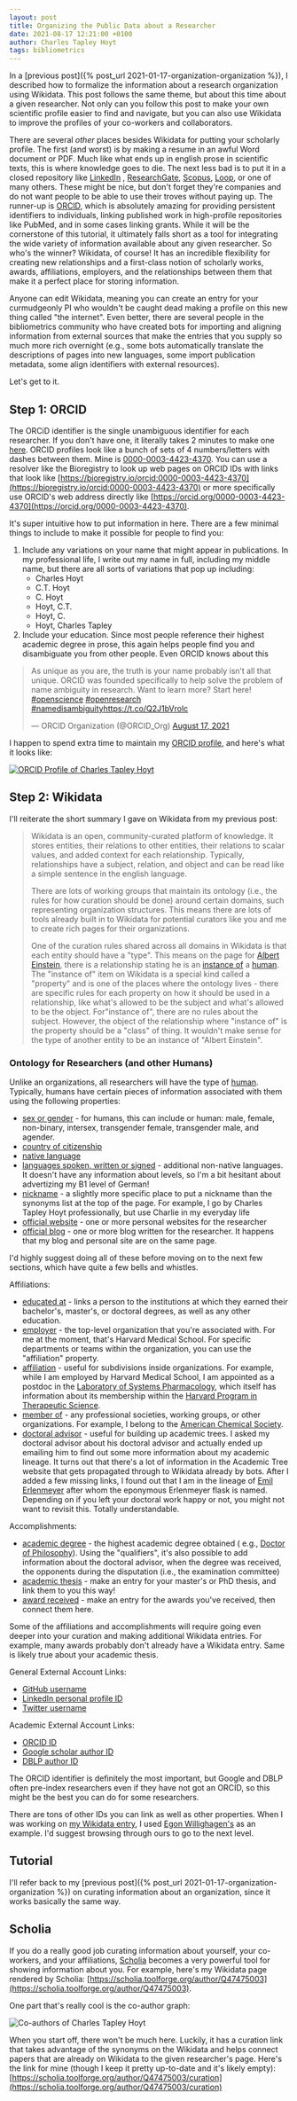 ```yaml
---
layout: post
title: Organizing the Public Data about a Researcher
date: 2021-08-17 12:21:00 +0100
author: Charles Tapley Hoyt
tags: bibliometrics
---
```

In a [previous post]({% post_url 2021-01-17-organization-organization %}), I described how to formalize the information
about a research organization using Wikidata. This post follows the same theme, but about this time about a given
researcher. Not only can you follow this post to make your own scientific profile easier to find and navigate, but you
can also use Wikidata to improve the profiles of your co-workers and collaborators.

There are several _other_ places besides Wikidata for putting your scholarly profile. The first (and worst) is by making
a resume in an awful Word document or PDF. Much like what ends up in english prose in scientific texts, this is where
knowledge goes to die. The next less bad is to put it in a closed repository like [LinkedIn](https://www.linkedin.com)
, [ResearchGate](https://www.researchgate.net), [Scopus](https://www.scopus.com), [Loop](https://loop.frontiersin.org/),
or one of many others. These might be nice, but don't forget they're companies and do not want people to be able to use
their troves without paying up. The runner-up is [ORCID](https://orcid.org), which is absolutely amazing for providing
persistent identifiers to individuals, linking published work in high-profile repositories like PubMed, and in some
cases linking grants. While it will be the cornerstone of this tutorial, it ultimately falls short as a tool for
integrating the wide variety of information available about any given researcher. So who's the winner? Wikidata, of
course! It has an incredible flexibility for creating new relationships and a first-class notion of scholarly works,
awards, affiliations, employers, and the relationships between them that make it a perfect place for storing
information.

Anyone can edit Wikidata, meaning you can create an entry for your curmudgeonly PI who wouldn't be caught dead making a
profile on this new thing called "the internet". Even better, there are several people in the bibliometrics community
who have created bots for importing and aligning information from external sources that make the entries that you supply
so much more rich overnight (e.g., some bots automatically translate the descriptions of pages into new languages, some
import publication metadata, some align identifiers with external resources).

Let's get to it.

## Step 1: ORCID

The ORCiD identifier is the single unambiguous identifier for each researcher. If you don't have one, it literally takes
2 minutes to make one [here](https://orcid.org/register). ORCID profiles look like a bunch of sets of 4 numbers/letters
with dashes between them. Mine is [0000-0003-4423-4370](https://bioregistry.io/orcid:0000-0003-4423-4370). You can use a
resolver like the Bioregistry to look up web pages on ORCID IDs with links that look like
[https://bioregistry.io/orcid:0000-0003-4423-4370](https://bioregistry.io/orcid:0000-0003-4423-4370) or more
specifically use ORCID's web address directly
like [https://orcid.org/0000-0003-4423-4370](https://orcid.org/0000-0003-4423-4370).

It's super intuitive how to put information in here. There are a few minimal things to include to make it possible for
people to find you:

1. Include any variations on your name that might appear in publications. In my professional life, I write out my name
   in full, including my middle name, but there are all sorts of variations that pop up including:
    - Charles Hoyt
    - C.T. Hoyt
    - C. Hoyt
    - Hoyt, C.T.
    - Hoyt, C.
    - Hoyt, Charles Tapley
2. Include your education. Since most people reference their highest academic degree in prose, this again helps people
   find you and disambiguate you from other people. Even ORCID knows about this

<blockquote class="twitter-tweet" data-partner="tweetdeck"><p lang="en" dir="ltr">As unique as you are, the truth is your name probably isn’t all that unique. ORCID was founded specifically to help solve the problem of name ambiguity in research. Want to learn more? Start here! <a href="https://twitter.com/hashtag/openscience?src=hash&amp;ref_src=twsrc%5Etfw">#openscience</a> <a href="https://twitter.com/hashtag/openresearch?src=hash&amp;ref_src=twsrc%5Etfw">#openresearch</a> <a href="https://twitter.com/hashtag/namedisambiguity?src=hash&amp;ref_src=twsrc%5Etfw">#namedisambiguity</a><a href="https://t.co/Q2J1bVrolc">https://t.co/Q2J1bVrolc</a></p>&mdash; ORCID Organization (@ORCID_Org) <a href="https://twitter.com/ORCID_Org/status/1427578459258249245?ref_src=twsrc%5Etfw">August 17, 2021</a></blockquote>

I happen to spend extra time to maintain my [ORCID profile](https://bioregistry.io/orcid:0000-0003-4423-4370), and
here's what it looks like:

[![ORCID Profile of Charles Tapley Hoyt](/img/orcid_page.png)](https://bioregistry.io/orcid:0000-0003-4423-4370)

## Step 2: Wikidata

I'll reiterate the short summary I gave on Wikidata from my previous post:

> Wikidata is an open, community-curated platform of knowledge. It stores entities, their relations to other entities, their relations to scalar values, and added context for each relationship. Typically, relationships have a subject, relation, and object and can be read like a simple sentence in the english language.
>
> There are lots of working groups that maintain its ontology (i.e., the rules for how curation should be done) around certain domains, such representing organization structures. This means there are lots of tools already built in to Wikidata for potential curators like you and me to create rich pages for their organizations.
>
> One of the curation rules shared across all domains in Wikidata is that each entity should have a "type". This means on the page for [Albert Einstein](https://www.wikidata.org/wiki/Q937), there is a relationship stating he is an
[instance of](https://www.wikidata.org/wiki/Property:P31) a [human](https://www.wikidata.org/wiki/Q5). The "instance of"
item on Wikidata is a special kind called a "property" and is one of the places where the ontology lives - there are specific rules for each property on how it should be used in a relationship, like what's allowed to be the subject and what's allowed to be the object. For"instance of", there are no rules about the subject. However, the object of the relationship where "instance of" is the property should be a "class" of thing. It wouldn't make sense for the type of another entity to be an instance of "Albert Einstein".

### Ontology for Researchers (and other Humans)

Unlike an organizations, all researchers will have the type of [human](https://www.wikidata.org/wiki/Q5). Typically,
humans have certain pieces of information associated with them using the following properties:

- [sex or gender](https://www.wikidata.org/wiki/Property:P21) - for humans, this can include or human: male, female,
  non-binary, intersex, transgender female, transgender male, and agender.
- [country of citizenship](https://www.wikidata.org/wiki/Property:P27)
- [native language](https://www.wikidata.org/wiki/Property:P103)
- [languages spoken, written or signed](https://www.wikidata.org/wiki/Property:P1412) - additional non-native languages.
  It doesn't have any information about levels, so I'm a bit hesitant about advertizing my B1 level of German!
- [nickname](https://www.wikidata.org/wiki/Property:P1449) - a slightly more specific place to put a nickname than the
  synonyms list at the top of the page. For example, I go by Charles Tapley Hoyt professionally, but use Charlie in my
  everyday life
- [official website](https://www.wikidata.org/wiki/Property:P856) - one or more personal websites for the researcher
- [official blog](https://www.wikidata.org/wiki/Property:P1581) - one or more blog written for the researcher. It
  happens that my blog and personal site are on the same page.

I'd highly suggest doing all of these before moving on to the next few sections, which have quite a few bells and
whistles.

Affiliations:

- [educated at](https://www.wikidata.org/wiki/Property:P69) - links a person to the institutions at which they earned
  their bachelor's, master's, or doctoral degrees, as well as any other education.
- [employer](https://www.wikidata.org/wiki/Property:P108) - the top-level organization that you're associated with. For
  me at the moment, that's Harvard Medical School. For specific departments or teams within the organization, you can
  use the "affiliation" property.
- [affiliation](https://www.wikidata.org/wiki/Property:P1416) - useful for subdivisions inside organizations. For
  example, while I am employed by Harvard Medical School, I am appointed as a postdoc in
  the [Laboratory of Systems Pharmacology](https://www.wikidata.org/wiki/Q107380113), which itself has information about
  its membership within the [Harvard Program in Therapeutic Science](https://www.wikidata.org/wiki/Q107392274).
- [member of](https://www.wikidata.org/wiki/Property:P463) - any professional societies, working groups, or other
  organizations. For example, I belong to the [American Chemical Society](https://www.wikidata.org/wiki/Q247556).
- [doctoral advisor](https://www.wikidata.org/wiki/Property:P184) - useful for building up academic trees. I asked my
  doctoral advisor about his doctoral advisor and actually ended up emailing him to find out some more information about
  my academic lineage. It turns out that there's a lot of information in the Academic Tree website that gets propagated
  through to Wikidata already by bots. After I added a few missing links, I found out that I am in the lineage
  of [Emil Erlenmeyer](https://www.wikidata.org/wiki/Q76597) after whom the eponymous Erlenmeyer flask is named.
  Depending on if you left your doctoral work happy or not, you might not want to revisit this. Totally understandable.

Accomplishments:

- [academic degree](https://www.wikidata.org/wiki/Property:P512) - the highest academic degree obtained (
  e.g., [Doctor of Philosophy](https://www.wikidata.org/wiki/Q752297)). Using the "qualifiers", it's also possible to
  add information about the doctoral advisor, when the degree was received, the opponents during the disputation (i.e.,
  the examination committee)
- [academic thesis](https://www.wikidata.org/wiki/Property:P1026) - make an entry for your master's or PhD thesis, and
  link them to you this way!
- [award received](https://www.wikidata.org/wiki/Property:P166) - make an entry for the awards you've received, then
  connect them here.

Some of the affiliations and accomplishments will require going even deeper into your curation and making additional
Wikidata entries. For example, many awards probably don't already have a Wikidata entry. Same is likely true about your
academic thesis.

General External Account Links:

- [GitHub username](https://www.wikidata.org/wiki/Property:P2037)
- [LinkedIn personal profile ID](https://www.wikidata.org/wiki/Property:P6634)
- [Twitter username](https://www.wikidata.org/wiki/Property:P2002)

Academic External Account Links:

- [ORCID ID](https://www.wikidata.org/wiki/Property:P496)
- [Google scholar author ID](https://www.wikidata.org/wiki/Property:P1960)
- [DBLP author ID](https://www.wikidata.org/wiki/Property:P2456)

The ORCID identifier is definitely the most important, but Google and DBLP often pre-index researchers even if they have
not got an ORCID, so this might be the best you can do for some researchers.

There are tons of other IDs you can link as well as other properties. When I was working on
[my Wikidata entry](https://www.wikidata.org/wiki/Q47475003), I used
[Egon Willighagen's](https://scholia.toolforge.org/author/Q20895241) as an example. I'd suggest browsing through ours to
go to the next level.

## Tutorial

I'll refer back to my [previous post]({% post_url 2021-01-17-organization-organization %}) on curating information about
an organization, since it works basically the same way.

## Scholia

If you do a really good job curating information about yourself, your co-workers, and your
affiliations, [Scholia](https://scholia.toolforge.org/)
becomes a very powerful tool for showing information about you. For example, here's my Wikidata page rendered by
Scholia: [https://scholia.toolforge.org/author/Q47475003](https://scholia.toolforge.org/author/Q47475003).

One part that's really cool is the co-author graph:

![Co-authors of Charles Tapley Hoyt](/img/scholia_coauthor_graph.png)

When you start off, there won't be much here. Luckily, it has a curation link that takes advantage of the
synonyms on the Wikidata and helps connect papers that are already on Wikidata to the given researcher's page. Here's
the link for mine (though I keep it pretty up-to-date and it's likely empty):
[https://scholia.toolforge.org/author/Q47475003/curation](https://scholia.toolforge.org/author/Q47475003/curation)
